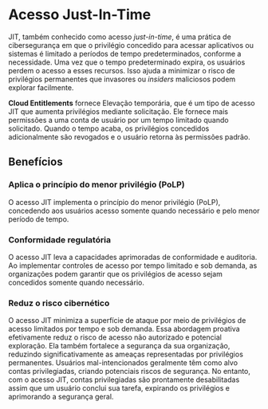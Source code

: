 # Acesso Just-In-Time

JIT, também conhecido como acesso *just-in-time*, é uma prática de cibersegurança em que o privilégio concedido para acessar aplicativos ou sistemas é limitado a períodos de tempo predeterminados, conforme a necessidade. Uma vez que o tempo predeterminado expira, os usuários perdem o acesso a esses recursos. Isso ajuda a minimizar o risco de privilégios permanentes que invasores ou *insiders* maliciosos podem explorar facilmente. 

**Cloud Entitlements** fornece Elevação temporária, que é um tipo de acesso JIT que aumenta privilégios mediante solicitação. Ele fornece mais permissões a uma conta de usuário por um tempo limitado quando solicitado. Quando o tempo acaba, os privilégios concedidos adicionalmente são revogados e o usuário retorna às permissões padrão.

## Benefícios
### Aplica o princípio do menor privilégio (PoLP)
O acesso JIT implementa o princípio do menor privilégio (PoLP), concedendo aos usuários acesso somente quando necessário e pelo menor período de tempo.

### Conformidade regulatória
O acesso JIT leva a capacidades aprimoradas de conformidade e auditoria. Ao implementar controles de acesso por tempo limitado e sob demanda, as organizações podem garantir que os privilégios de acesso sejam concedidos somente quando necessário.

### Reduz o risco cibernético
O acesso JIT minimiza a superfície de ataque por meio de privilégios de acesso limitados por tempo e sob demanda. Essa abordagem proativa efetivamente reduz o risco de acesso não autorizado e potencial exploração. Ela também fortalece a segurança da sua organização, reduzindo significativamente as ameaças representadas por privilégios permanentes. Usuários mal-intencionados geralmente têm como alvo contas privilegiadas, criando potenciais riscos de segurança. No entanto, com o acesso JIT, contas privilegiadas são prontamente desabilitadas assim que um usuário conclui sua tarefa, expirando os privilégios e aprimorando a segurança geral.
